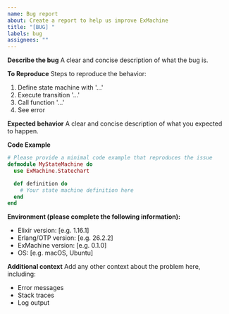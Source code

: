 ```yaml
---
name: Bug report
about: Create a report to help us improve ExMachine
title: "[BUG] "
labels: bug
assignees: ""
---
```


**Describe the bug**
A clear and concise description of what the bug is.

**To Reproduce**
Steps to reproduce the behavior:

1. Define state machine with '...'
2. Execute transition '...'
3. Call function '...'
4. See error

**Expected behavior**
A clear and concise description of what you expected to happen.

**Code Example**

```elixir
# Please provide a minimal code example that reproduces the issue
defmodule MyStateMachine do
  use ExMachine.Statechart

  def definition do
    # Your state machine definition here
  end
end
```

**Environment (please complete the following information):**

- Elixir version: [e.g. 1.16.1]
- Erlang/OTP version: [e.g. 26.2.2]
- ExMachine version: [e.g. 0.1.0]
- OS: [e.g. macOS, Ubuntu]

**Additional context**
Add any other context about the problem here, including:

- Error messages
- Stack traces
- Log output
